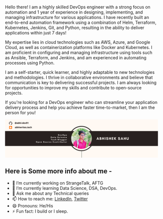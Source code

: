 

Hello there! I am a highly skilled DevOps engineer with a strong focus on automation and 1 year of experience in designing, implementing, and managing infrastructure for various applications. I have recently built an end-to-end automation framework using a combination of Helm, Terraform, Kubernetes, Jenkins, Git, and Python, resulting in the ability to deliver applications within just 7 days!

My expertise lies in cloud technologies such as AWS, Azure, and Google Cloud, as well as containerization platforms like Docker and Kubernetes. I am proficient in configuring and managing infrastructure using tools such as Ansible, Terraform, and Jenkins, and am experienced in automating processes using Python.

I am a self-starter, quick learner, and highly adaptable to new technologies and methodologies. I thrive in collaborative environments and believe that communication is key to delivering successful projects. I am always looking for opportunities to improve my skills and contribute to open-source projects.

If you're looking for a DevOps engineer who can streamline your application delivery process and help you achieve faster time-to-market, then I am the person for you!

![Profile Card](https://github.com/abhi-dev91/abhi-dev91/blob/533792076f001589eaff9ecb56618118a8e6f392/Yellow%20and%20Black%20Global%20Response%20Engineer%20LinkedIn%20Banner.png)

## Here is Some more info about me -
- 🔭 I’m currently working on StrangeTalk, AFTG
- 🌱 I’m currently learning Data Science, DSA, DevOps.
- 💬 Ask me about any Technical queries
- 📫 How to reach me: [LinkedIn](https://www.linkedin.com/in/abhi-dev91), [Twitter](https://www.twitter.com/abhidev91)
- 😄 Pronouns: He/His
- ⚡ Fun fact: I build or I sleep.
